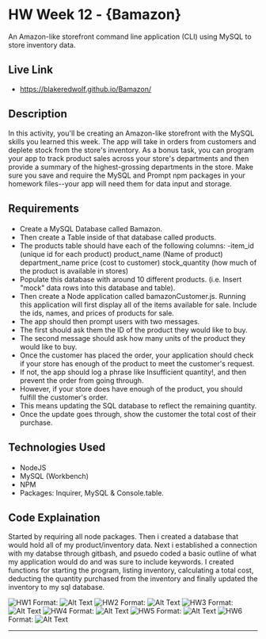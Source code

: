 # HW Week 12 - {Bamazon}
An Amazon-like storefront command line application (CLI) using MySQL to store inventory data.

## Live Link
 - https://blakeredwolf.github.io/Bamazon/

## Description
In this activity, you'll be creating an Amazon-like storefront with the MySQL skills you learned this week. The app will take in orders from customers and deplete stock from the store's inventory. As a bonus task, you can program your app to track product sales across your store's departments and then provide a summary of the highest-grossing departments in the store.
Make sure you save and require the MySQL and Prompt npm packages in your homework files--your app will need them for data input and storage.

## Requirements
####

- Create a MySQL Database called Bamazon.
- Then create a Table inside of that database called products.
- The products table should have each of the following columns:
-item_id (unique id for each product)
product_name (Name of product)
department_name
price (cost to customer)
stock_quantity (how much of the product is available in stores)
- Populate this database with around 10 different products. (i.e. Insert "mock" data rows into this database and table).
- Then create a Node application called bamazonCustomer.js. Running this application will first display all of the items available for sale. Include the ids, names, and prices of products for sale.
- The app should then prompt users with two messages.
- The first should ask them the ID of the product they would like to buy.
- The second message should ask how many units of the product they would like to buy.
- Once the customer has placed the order, your application should check if your store has enough of the product to meet the customer's request.
- If not, the app should log a phrase like Insufficient quantity!, and then prevent the order from going through.
- However, if your store does have enough of the product, you should fulfill the customer's order.
- This means updating the SQL database to reflect the remaining quantity.
- Once the update goes through, show the customer the total cost of their purchase.

## Technologies Used
####

- NodeJS
- MySQL (Workbench)
- NPM
- Packages: Inquirer, MySQL & Console.table.

## Code Explaination

Started by requiring all node packages. Then i created a database that would hold all of my product/inventory data. Next i established a connection with my databse through gitbash, and psuedo coded a basic outline of what my application would do and was sure to include keywords. I created functions for starting the program, listing inventory, calculating a total cost, deducting the quantity purchased from the inventory and finally updated the inventory to my sql database.

![HW1](/images/hw1.jpg)
Format: ![Alt Text](url)
![HW2](/images/hw2.jpg)
Format: ![Alt Text](url)
![HW3](/images/hw3.jpg)
Format: ![Alt Text](url)
![HW4](/images/hw4.jpg)
Format: ![Alt Text](url)
![HW5](/images/hw5.jpg)
Format: ![Alt Text](url)
![HW6](/images/hw6.jpg)
Format: ![Alt Text](url)

-------------